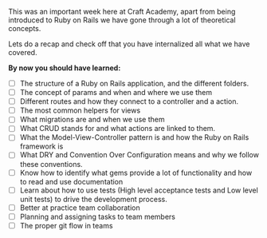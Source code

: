 
This was an important week here at Craft Academy, apart from being introduced to Ruby on Rails we have gone through a lot of theoretical concepts.

Lets do a recap and check off that you have internalized all what we have covered.

__By now you should have learned:__

- [ ] The structure of a Ruby on Rails application, and the different folders.
- [ ] The concept of params and when and where we use them
- [ ] Different routes and how they connect to a controller and a action.
- [ ] The most common helpers for views
- [ ] What migrations are and when we use them
- [ ] What CRUD stands for and what actions are linked to them.
- [ ] What the Model-View-Controller pattern is and how the Ruby on Rails framework is
- [ ] What DRY and Convention Over Configuration means and why we follow these conventions.
- [ ] Know how to identify what gems provide a lot of functionality and how to read and use documentation
- [ ] Learn about how to use tests (High level acceptance tests and Low level unit tests) to drive the development process.
- [ ] Better at practice team collaboration
- [ ] Planning and assigning tasks to team members
- [ ] The proper git flow in teams